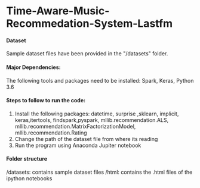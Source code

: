 # Time-Aware-Music-Recommedation-System-Lastfm

#### Dataset
Sample dataset files have been provided in the "/datasets" folder.

#### Major Dependencies:
The following tools and packages need to be installed:
Spark, Keras, Python 3.6

#### Steps to follow to run the code:
1) Install the following packages:
   datetime, surprise ,sklearn, implicit, keras,itertools,
   findspark,pyspark, mllib.recommendation.ALS, mllib.recommendation.MatrixFactorizationModel, 
   mllib.recommendation.Rating   
2) Change the path of the dataset file from where its reading
3) Run the program using Anaconda Jupiter notebook

#### Folder structure
/datasets: contains sample dataset files
/html: contains the .html files of the ipython notebooks
